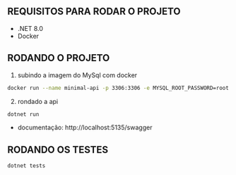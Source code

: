 ## REQUISITOS PARA RODAR O PROJETO
- .NET 8.0
- Docker

## RODANDO O PROJETO
1. subindo a imagem do MySql com docker
```bash
docker run --name minimal-api -p 3306:3306 -e MYSQL_ROOT_PASSWORD=root -d mysql:8.4.3
```
2. rondado a api

```bash
dotnet run
```
- documentação: http://localhost:5135/swagger

## RODANDO OS TESTES
```bash
dotnet tests
```